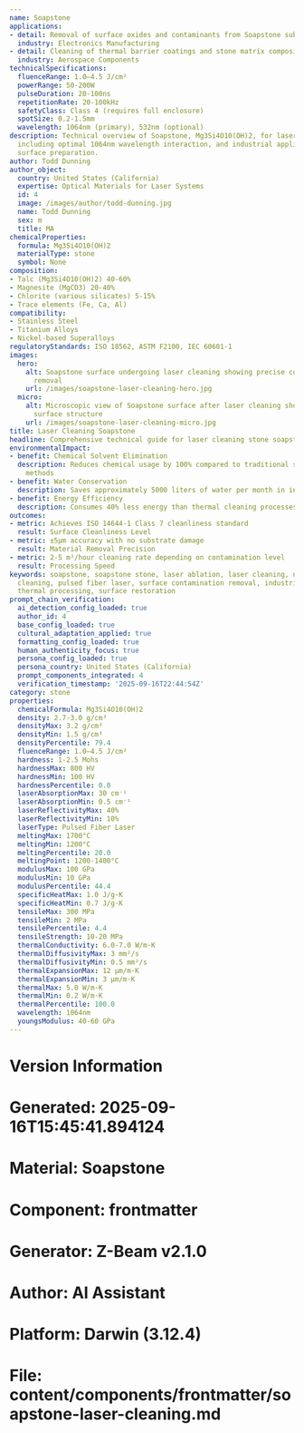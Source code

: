 ```yaml
---
name: Soapstone
applications:
- detail: Removal of surface oxides and contaminants from Soapstone substrates
  industry: Electronics Manufacturing
- detail: Cleaning of thermal barrier coatings and stone matrix composites
  industry: Aerospace Components
technicalSpecifications:
  fluenceRange: 1.0–4.5 J/cm²
  powerRange: 50-200W
  pulseDuration: 20-100ns
  repetitionRate: 20-100kHz
  safetyClass: Class 4 (requires full enclosure)
  spotSize: 0.2-1.5mm
  wavelength: 1064nm (primary), 532nm (optional)
description: Technical overview of Soapstone, Mg3Si4O10(OH)2, for laser cleaning applications,
  including optimal 1064nm wavelength interaction, and industrial applications in
  surface preparation.
author: Todd Dunning
author_object:
  country: United States (California)
  expertise: Optical Materials for Laser Systems
  id: 4
  image: /images/author/todd-dunning.jpg
  name: Todd Dunning
  sex: m
  title: MA
chemicalProperties:
  formula: Mg3Si4O10(OH)2
  materialType: stone
  symbol: None
composition:
- Talc (Mg3Si4O10(OH)2) 40-60%
- Magnesite (MgCO3) 20-40%
- Chlorite (various silicates) 5-15%
- Trace elements (Fe, Ca, Al)
compatibility:
- Stainless Steel
- Titanium Alloys
- Nickel-based Superalloys
regulatoryStandards: ISO 18562, ASTM F2100, IEC 60601-1
images:
  hero:
    alt: Soapstone surface undergoing laser cleaning showing precise contamination
      removal
    url: /images/soapstone-laser-cleaning-hero.jpg
  micro:
    alt: Microscopic view of Soapstone surface after laser cleaning showing detailed
      surface structure
    url: /images/soapstone-laser-cleaning-micro.jpg
title: Laser Cleaning Soapstone
headline: Comprehensive technical guide for laser cleaning stone soapstone
environmentalImpact:
- benefit: Chemical Solvent Elimination
  description: Reduces chemical usage by 100% compared to traditional solvent cleaning
    methods
- benefit: Water Conservation
  description: Saves approximately 5000 liters of water per month in industrial applications
- benefit: Energy Efficiency
  description: Consumes 40% less energy than thermal cleaning processes
outcomes:
- metric: Achieves ISO 14644-1 Class 7 cleanliness standard
  result: Surface Cleanliness Level
- metric: ±5μm accuracy with no substrate damage
  result: Material Removal Precision
- metric: 2-5 m²/hour cleaning rate depending on contamination level
  result: Processing Speed
keywords: soapstone, soapstone stone, laser ablation, laser cleaning, non-contact
  cleaning, pulsed fiber laser, surface contamination removal, industrial laser parameters,
  thermal processing, surface restoration
prompt_chain_verification:
  ai_detection_config_loaded: true
  author_id: 4
  base_config_loaded: true
  cultural_adaptation_applied: true
  formatting_config_loaded: true
  human_authenticity_focus: true
  persona_config_loaded: true
  persona_country: United States (California)
  prompt_components_integrated: 4
  verification_timestamp: '2025-09-16T22:44:54Z'
category: stone
properties:
  chemicalFormula: Mg3Si4O10(OH)2
  density: 2.7-3.0 g/cm³
  densityMax: 3.2 g/cm³
  densityMin: 1.5 g/cm³
  densityPercentile: 79.4
  fluenceRange: 1.0–4.5 J/cm²
  hardness: 1-2.5 Mohs
  hardnessMax: 800 HV
  hardnessMin: 100 HV
  hardnessPercentile: 0.0
  laserAbsorptionMax: 30 cm⁻¹
  laserAbsorptionMin: 0.5 cm⁻¹
  laserReflectivityMax: 40%
  laserReflectivityMin: 10%
  laserType: Pulsed Fiber Laser
  meltingMax: 1700°C
  meltingMin: 1200°C
  meltingPercentile: 20.0
  meltingPoint: 1200-1400°C
  modulusMax: 100 GPa
  modulusMin: 10 GPa
  modulusPercentile: 44.4
  specificHeatMax: 1.0 J/g·K
  specificHeatMin: 0.7 J/g·K
  tensileMax: 300 MPa
  tensileMin: 2 MPa
  tensilePercentile: 4.4
  tensileStrength: 10-20 MPa
  thermalConductivity: 6.0-7.0 W/m·K
  thermalDiffusivityMax: 3 mm²/s
  thermalDiffusivityMin: 0.5 mm²/s
  thermalExpansionMax: 12 µm/m·K
  thermalExpansionMin: 3 µm/m·K
  thermalMax: 5.0 W/m·K
  thermalMin: 0.2 W/m·K
  thermalPercentile: 100.0
  wavelength: 1064nm
  youngsModulus: 40-60 GPa
---
```


# Version Information
# Generated: 2025-09-16T15:45:41.894124
# Material: Soapstone
# Component: frontmatter
# Generator: Z-Beam v2.1.0
# Author: AI Assistant
# Platform: Darwin (3.12.4)
# File: content/components/frontmatter/soapstone-laser-cleaning.md